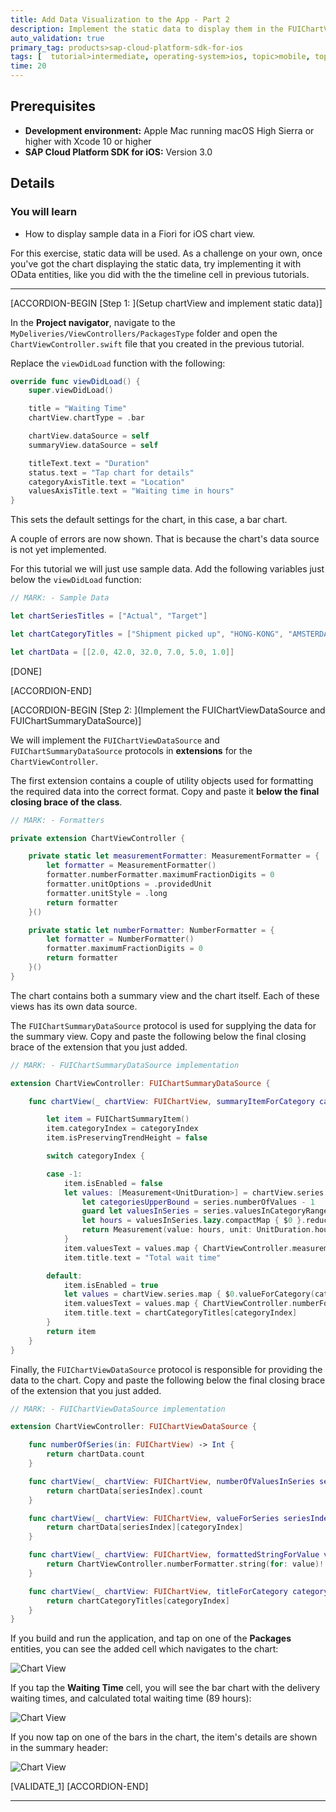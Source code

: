 ```yaml
---
title: Add Data Visualization to the App - Part 2
description: Implement the static data to display them in the FUIChartView.
auto_validation: true
primary_tag: products>sap-cloud-platform-sdk-for-ios
tags: [  tutorial>intermediate, operating-system>ios, topic>mobile, topic>odata, products>sap-cloud-platform, products>sap-cloud-platform-sdk-for-ios  ]
time: 20
---
```


## Prerequisites  
- **Development environment:** Apple Mac running macOS High Sierra or higher with Xcode 10 or higher
- **SAP Cloud Platform SDK for iOS:** Version 3.0

## Details
### You will learn  
  - How to display sample data in a Fiori for iOS chart view.

For this exercise, static data will be used. As a challenge on your own, once you've got the chart displaying the static data, try implementing it with OData entities, like you did with the the timeline cell in previous tutorials.

---

[ACCORDION-BEGIN [Step 1: ](Setup chartView and implement static data)]

In the **Project navigator**, navigate to the `MyDeliveries/ViewControllers/PackagesType` folder and open the `ChartViewController.swift` file that you created in the previous tutorial.

Replace the `viewDidLoad` function with the following:

```swift
override func viewDidLoad() {
    super.viewDidLoad()

    title = "Waiting Time"
    chartView.chartType = .bar

    chartView.dataSource = self
    summaryView.dataSource = self

    titleText.text = "Duration"
    status.text = "Tap chart for details"
    categoryAxisTitle.text = "Location"
    valuesAxisTitle.text = "Waiting time in hours"
}
```

This sets the default settings for the chart, in this case, a bar chart.

A couple of errors are now shown. That is because the chart's data source is not yet implemented.

For this tutorial we will just use sample data. Add the following variables just below the `viewDidLoad` function:

```swift
// MARK: - Sample Data

let chartSeriesTitles = ["Actual", "Target"]

let chartCategoryTitles = ["Shipment picked up", "HONG-KONG", "AMSTERDAM", "LONDON-HEATHROW", "READING", "Delivered"]

let chartData = [[2.0, 42.0, 32.0, 7.0, 5.0, 1.0]]

```

[DONE]

[ACCORDION-END]

[ACCORDION-BEGIN [Step 2: ](Implement the FUIChartViewDataSource and FUIChartSummaryDataSource)]

We will implement the `FUIChartViewDataSource` and `FUIChartSummaryDataSource` protocols in **extensions** for the `ChartViewController`.

The first extension contains a couple of utility objects used for formatting the required data into the correct format.
Copy and paste it **below the final closing brace of the class**.

```swift
// MARK: - Formatters

private extension ChartViewController {

    private static let measurementFormatter: MeasurementFormatter = {
        let formatter = MeasurementFormatter()
        formatter.numberFormatter.maximumFractionDigits = 0
        formatter.unitOptions = .providedUnit
        formatter.unitStyle = .long
        return formatter
    }()

    private static let numberFormatter: NumberFormatter = {
        let formatter = NumberFormatter()
        formatter.maximumFractionDigits = 0
        return formatter
    }()
}
```

The chart contains both a summary view and the chart itself. Each of these views has its own data source.

The `FUIChartSummaryDataSource` protocol is used for supplying the data for the summary view.
Copy and paste the following below the final closing brace of the extension that you just added.

```swift
// MARK: - FUIChartSummaryDataSource implementation

extension ChartViewController: FUIChartSummaryDataSource {

    func chartView(_ chartView: FUIChartView, summaryItemForCategory categoryIndex: Int) -> FUIChartSummaryItem? {

        let item = FUIChartSummaryItem()
        item.categoryIndex = categoryIndex
        item.isPreservingTrendHeight = false

        switch categoryIndex {

        case -1:
            item.isEnabled = false
            let values: [Measurement<UnitDuration>] = chartView.series.compactMap { series in
                let categoriesUpperBound = series.numberOfValues - 1
                guard let valuesInSeries = series.valuesInCategoryRange(0...categoriesUpperBound, dimension: 0) else { return nil }
                let hours = valuesInSeries.lazy.compactMap { $0 }.reduce(0.0, +)
                return Measurement(value: hours, unit: UnitDuration.hours)
            }
            item.valuesText = values.map { ChartViewController.measurementFormatter.string(from: $0) }
            item.title.text = "Total wait time"

        default:
            item.isEnabled = true
            let values = chartView.series.map { $0.valueForCategory(categoryIndex, dimension: 0)! }
            item.valuesText = values.map { ChartViewController.numberFormatter.string(for: $0)! }
            item.title.text = chartCategoryTitles[categoryIndex]
        }
        return item
    }
}
```

Finally, the `FUIChartViewDataSource` protocol is responsible for providing the data to the chart.
Copy and paste the following below the final closing brace of the extension that you just added.

```swift
// MARK: - FUIChartViewDataSource implementation

extension ChartViewController: FUIChartViewDataSource {

    func numberOfSeries(in: FUIChartView) -> Int {
        return chartData.count
    }

    func chartView(_ chartView: FUIChartView, numberOfValuesInSeries seriesIndex: Int) -> Int {
        return chartData[seriesIndex].count
    }

    func chartView(_ chartView: FUIChartView, valueForSeries seriesIndex: Int, category categoryIndex: Int, dimension dimensionIndex: Int) -> Double? {
        return chartData[seriesIndex][categoryIndex]
    }

    func chartView(_ chartView: FUIChartView, formattedStringForValue value: Double, axis: FUIChartAxisId) -> String? {
        return ChartViewController.numberFormatter.string(for: value)!
    }

    func chartView(_ chartView: FUIChartView, titleForCategory categoryIndex: Int, inSeries seriesIndex: Int) -> String? {
        return chartCategoryTitles[categoryIndex]
    }
}
```

If you build and run the application, and tap on one of the **Packages** entities, you can see the added cell which navigates to the chart:

![Chart View](fiori-ios-scpms-create-app-teched18-part6-1.png)

If you tap the **Waiting Time** cell, you will see the bar chart with the delivery waiting times, and calculated total waiting time (89 hours):

![Chart View](fiori-ios-scpms-create-app-teched18-part6-2.png)

If you now tap on one of the bars in the chart, the item's details are shown in the summary header:

![Chart View](fiori-ios-scpms-create-app-teched18-part6-3.png)

[VALIDATE_1]
[ACCORDION-END]

---
